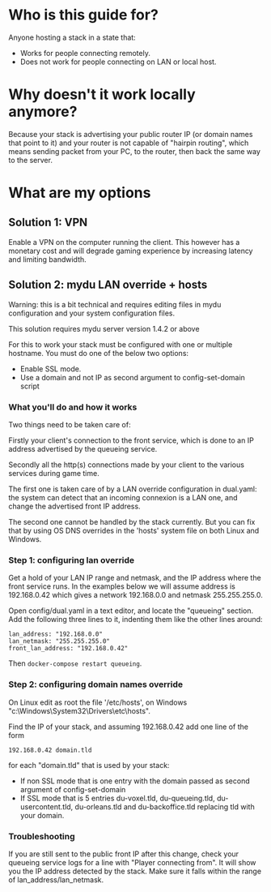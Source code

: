 # Who is this guide for?

Anyone hosting a stack in a state that:

- Works for people connecting remotely.
- Does not work for people connecting on LAN or local host.

# Why doesn't it work locally anymore?

Because your stack is advertising your public router IP (or domain names that
point to it) and your router is not capable of "hairpin routing", which means
sending packet from your PC, to the router, then back the same way to the server.

# What are my options

## Solution 1: VPN

Enable a VPN on the computer running the client. This however has a monetary
cost and will degrade gaming experience by increasing latency and limiting
bandwidth.

## Solution 2: mydu LAN override + hosts

Warning: this is a bit technical and requires editing files in mydu configuration
and your system configuration files.

This solution requires mydu server version 1.4.2 or above

For this to work your stack must be configured with one or multiple hostname.
You must do one of the below two options:

- Enable SSL mode.
- Use a domain and not IP as second argument to config-set-domain script

### What you'll do and how it works

Two things need to be taken care of:

Firstly your client's connection to the front service,
which is done to an IP address advertised by the queueing service.

Secondly all the http(s) connections made by your client to the various services
during game time.

The first one is taken care of by a LAN override configuration in dual.yaml: the system
can detect that an incoming connexion is a LAN one, and change the advertised
front IP address.

The second one cannot be handled by the stack currently. But you can fix that
by using OS DNS overrides in the 'hosts' system file on both Linux and Windows.


### Step 1: configuring lan override

Get a hold of your LAN IP range and netmask, and the IP address where the
front service runs. In the examples below we will assume address is 192.168.0.42
which gives a network 192.168.0.0 and netmask 255.255.255.0.

Open config/dual.yaml in a text editor, and locate the "queueing" section.
Add the following three lines to it, indenting them like the other lines around:


    lan_address: "192.168.0.0"
    lan_netmask: "255.255.255.0"
    front_lan_address: "192.168.0.42"

Then `docker-compose restart queueing`.

### Step 2: configuring domain names override

On Linux edit as root the file '/etc/hosts', on Windows "c:\Windows\System32\Drivers\etc\hosts".

Find the IP of your stack, and assuming 192.168.0.42 add one line of the form

    192.168.0.42 domain.tld

for each "domain.tld" that is used by your stack:

- If non SSL mode that is one entry with the domain passed as second argument of config-set-domain
- If SSL mode that is 5 entries du-voxel.tld, du-queueing.tld, du-usercontent.tld, du-orleans.tld and du-backoffice.tld
replacing tld with your domain.


### Troubleshooting

If you are still sent to the public front IP after this change, check your
queueing service logs for a line with "Player connecting from".
It will show you the IP address detected by the stack. Make sure it falls
within the range of lan_address/lan_netmask.